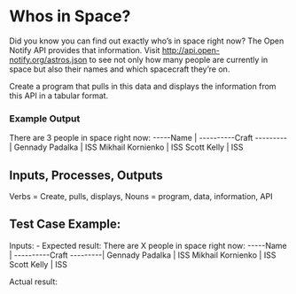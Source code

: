 # Whos in Space?

Did you know you can find out exactly who’s in space right
now? The Open Notify API provides that information. Visit
http://api.open-notify.org/astros.json to see not only how many people are currently in space but also their names and which spacecraft they’re on.

Create a program that pulls in this data and displays the
information from this API in a tabular format.

### Example Output

There are 3 people in space right now:
-----Name | ----------Craft ---------|
Gennady Padalka | ISS
Mikhail Kornienko | ISS
Scott Kelly | ISS


## Inputs, Processes, Outputs

Verbs = Create, pulls, displays, 
Nouns = program, data, information, API


## Test Case Example:

Inputs: - 
Expected result: There are X people in space right now:
-----Name | ----------Craft ---------|
Gennady Padalka | ISS
Mikhail Kornienko | ISS
Scott Kelly | ISS

Actual result:
